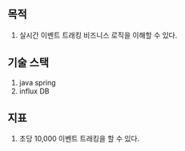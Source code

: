 ## 목적

1. 실시간 이벤트 트래킹 비즈니스 로직을 이해할 수 있다.


## 기술 스택

1. java spring
2. influx DB


## 지표

1. 초당 10,000 이벤트 트래킹을 할 수 있다.